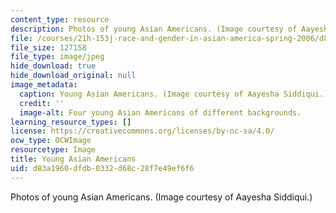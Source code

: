 ```yaml
---
content_type: resource
description: Photos of young Asian Americans. (Image courtesy of Aayesha Siddiqui.)
file: /courses/21h-153j-race-and-gender-in-asian-america-spring-2006/d83a1960dfdb0332d68c28f7e49ef6f6_21h-153js06.jpg
file_size: 127158
file_type: image/jpeg
hide_download: true
hide_download_original: null
image_metadata:
  caption: Young Asian Americans. (Image courtesy of Aayesha Siddiqui.)
  credit: ''
  image-alt: Four young Asian Americans of different backgrounds.
learning_resource_types: []
license: https://creativecommons.org/licenses/by-nc-sa/4.0/
ocw_type: OCWImage
resourcetype: Image
title: Young Asian Americans
uid: d83a1960-dfdb-0332-d68c-28f7e49ef6f6
---
```

Photos of young Asian Americans. (Image courtesy of Aayesha Siddiqui.)